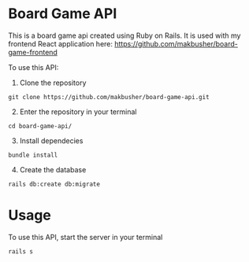 # Board Game API
This is a board game api created using Ruby on Rails. It is used with my frontend React application here: https://github.com/makbusher/board-game-frontend

To use this API:
1) Clone the repository
```
git clone https://github.com/makbusher/board-game-api.git
```
2) Enter the repository in your terminal
```
cd board-game-api/
```
3) Install dependecies 
```
bundle install
```
4) Create the database 
```
rails db:create db:migrate
```

# Usage
To use this API, start the server in your terminal 
```
rails s 
```
